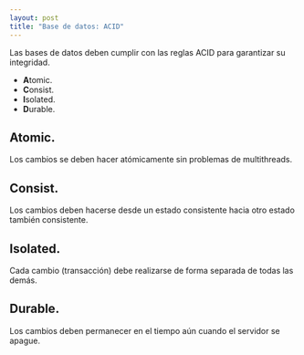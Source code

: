 ```yaml
---
layout: post
title: "Base de datos: ACID"
---
```


Las bases de datos deben cumplir con las reglas ACID para<!--more--> garantizar su integridad.

- **A**tomic.
- **C**onsist.
- **I**solated.
- **D**urable.

## Atomic.

Los cambios se deben hacer atómicamente sin problemas de multithreads.

## Consist.

Los cambios deben hacerse desde un estado consistente hacia otro estado también consistente.

## Isolated.

Cada cambio (transacción) debe realizarse de forma separada de todas las demás.

## Durable.

Los cambios deben permanecer en el tiempo aún cuando el servidor se apague.
